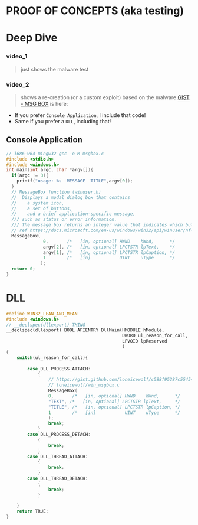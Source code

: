 # PROOF OF CONCEPTS (aka testing)

# Deep Dive
### video_1
>
> just shows the malware test


### video_2
>
>  shows a re-creation (or a custom exploit) based on the malware [GIST - MSG BOX](https://gist.github.com/loneicewolf/c588f95287c55454ef6a5c28e8babd30) is here:

- If you prefer `Console Application`, I include that code!
- Same if you prefer a `DLL`, including that!



## Console Application
```cpp
// i686-w64-mingw32-gcc -o M msgbox.c
#include <stdio.h>
#include <windows.h>
int main(int argc, char *argv[]){
  if(argc != 3){
    printf("usage: %s  MESSAGE  TITLE",argv[0]);
  }
  // MessageBox function (winuser.h)
  //  Displays a modal dialog box that contains
  //    a system icon,
  //    a set of buttons,
  //    and a brief application-specific message,
  /// such as status or error information.
  /// The message box returns an integer value that indicates which button the user clicked.
  // ref https://docs.microsoft.com/en-us/windows/win32/api/winuser/nf-winuser-messagebox
  MessageBox(
              0,       /*   [in, optional] HWND    hWnd,      */
              argv[2], /*   [in, optional] LPCTSTR lpText,    */
              argv[1], /*   [in, optional] LPCTSTR lpCaption, */
              1        /*   [in]           UINT    uType      */
             );
  return 0;
}
```




# DLL
```cpp
#define WIN32_LEAN_AND_MEAN
#include <windows.h>
// __declspec(dllexport) THING
__declspec(dllexport) BOOL APIENTRY DllMain(HMODULE hModule,
											DWORD ul_reason_for_call,
											LPVOID lpReserved
											)
{
	switch(ul_reason_for_call){
	
		case DLL_PROCESS_ATTACH:
			{
				// https://gist.github.com/loneicewolf/c588f95287c55454ef6a5c28e8babd30
				// loneicewolf/win_msgbox.c 
				MessageBox(
				0,       /*   [in, optional] HWND    hWnd,      */
				"TEXT", /*   [in, optional] LPCTSTR lpText,     */
				"TITLE", /*   [in, optional] LPCTSTR lpCaption, */
				1        /*   [in]           UINT    uType      */
				);
				break;
			}
		case DLL_PROCESS_DETACH:
			{
				break;
			}
		case DLL_THREAD_ATTACH:
			{
				break;
			}
		case DLL_THREAD_DETACH:
			{
				break;
			}
	
	}
	return TRUE;
}
```
